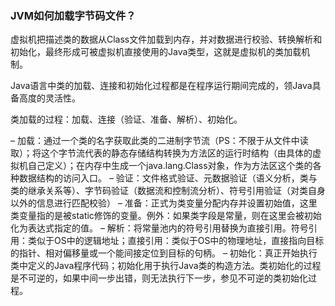 ### JVM如何加载字节码文件？
虚拟机把描述类的数据从Class文件加载到内存，并对数据进行校验、转换解析和初始化，最终形成可被虚拟机直接使用的Java类型，这就是虚拟机的类加载机制。

Java语言中类的加载、连接和初始化过程都是在程序运行期间完成的，领Java具备高度的灵活性。

类加载的过程：加载、连接（验证、准备、解析）、初始化。 

– 加载：通过一个类的名字获取此类的二进制字节流（PS：不限于从文件中读取）；将这个字节流代表的静态存储结构转换为方法区的运行时结构（由具体的虚拟机自己定义）；在内存中生成一个java.lang.Class对象，作为方法区这个类的各种数据结构的访问入口。
– 验证：文件格式验证、元数据验证（语义分析，类与类的继承关系等）、字节码验证（数据流和控制流分析）、符号引用验证（对类自身以外的信息进行匹配校验） 
– 准备：正式为类变量分配内存并设置初始值，这里类变量指的是被static修饰的变量。例外：如果类字段是常量，则在这里会被初始化为表达式指定的值。 
– 解析：将常量池内的符号引用替换为直接引用。符号引用：类似于OS中的逻辑地址；直接引用：类似于OS中的物理地址，直接指向目标的指针、相对偏移量或一个能间接定位到目标的句柄。 
– 初始化：真正开始执行类中定义的Java程序代码；初始化用于执行Java类的构造方法。类初始化的过程是不可逆的，如果中间一步出错，则无法执行下一步，参见不可逆的类初始化过程。
